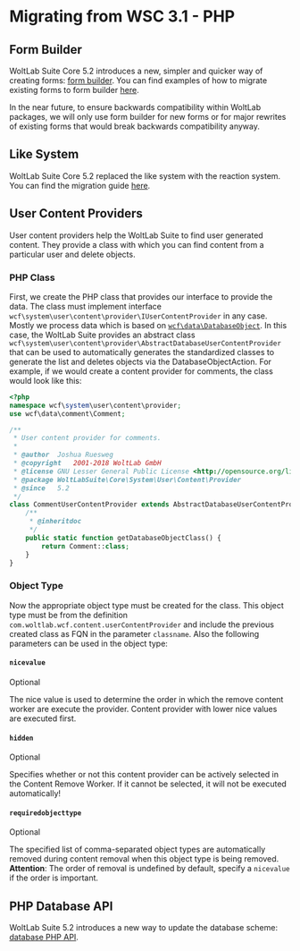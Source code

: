 # Migrating from WSC 3.1 - PHP

## Form Builder

WoltLab Suite Core 5.2 introduces a new, simpler and quicker way of creating forms:
[form builder](../../php/api/form_builder/overview.md).
You can find examples of how to migrate existing forms to form builder [here](form-builder.md).

In the near future, to ensure backwards compatibility within WoltLab packages, we will only use form builder for new forms or for major rewrites of existing forms that would break backwards compatibility anyway.

## Like System 
WoltLab Suite Core 5.2 replaced the like system with the reaction system. You can find the migration guide [here](like.md).

## User Content Providers

User content providers help the WoltLab Suite to find user generated content. They provide a class with which you can find content from a particular user and delete objects.


### PHP Class

First, we create the PHP class that provides our interface to provide the data. The class must implement interface `wcf\system\user\content\provider\IUserContentProvider` in any case. Mostly we process data which is based on [`wcf\data\DatabaseObject`](../../php/database-objects.md). In this case, the WoltLab Suite provides an abstract class `wcf\system\user\content\provider\AbstractDatabaseUserContentProvider` that can be used to automatically generates the standardized classes to generate the list and deletes objects via the DatabaseObjectAction. For example, if we would create a content provider for comments, the class would look like this: 

```php title="files/lib/system/user/content/provider/CommentUserContentProvider.class.php"
<?php
namespace wcf\system\user\content\provider;
use wcf\data\comment\Comment;

/**
 * User content provider for comments.
 *
 * @author	Joshua Ruesweg
 * @copyright	2001-2018 WoltLab GmbH
 * @license	GNU Lesser General Public License <http://opensource.org/licenses/lgpl-license.php>
 * @package	WoltLabSuite\Core\System\User\Content\Provider
 * @since	5.2
 */
class CommentUserContentProvider extends AbstractDatabaseUserContentProvider {
	/**
	 * @inheritdoc
	 */
	public static function getDatabaseObjectClass() {
		return Comment::class;
	}
}
```

### Object Type

Now the appropriate object type must be created for the class. This object type must be from the definition `com.woltlab.wcf.content.userContentProvider` and include the previous created class as FQN in the parameter `classname`. Also the following parameters can be used in the object type: 

#### `nicevalue` 

<span class="label label-info">Optional</span>

The nice value is used to determine the order in which the remove content worker are execute the provider. Content provider with lower nice values are executed first.

#### `hidden`

<span class="label label-info">Optional</span>

Specifies whether or not this content provider can be actively selected in the Content Remove Worker. If it cannot be selected, it will not be executed automatically! 

#### `requiredobjecttype`

<span class="label label-info">Optional</span>

The specified list of comma-separated object types are automatically removed during content removal when this object type is being removed.
**Attention**: The order of removal is undefined by default, specify a `nicevalue` if the order is important.



## PHP Database API

WoltLab Suite 5.2 introduces a new way to update the database scheme:
[database PHP API](../../package/database-php-api.md).
